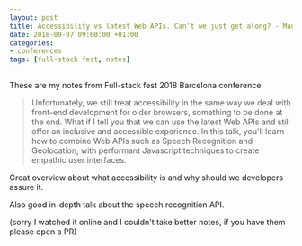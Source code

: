 ```yaml
---
layout: post
title: Accessibility vs latest Web APIs. Can’t we just get along? - Mauricio Palma - Full-stack Fest 2018
date: 2018-09-07 09:00:00 +01:00
categories:
- conferences
tags: [full-stack fest, notes]
---
```


These are my notes from Full-stack fest 2018 Barcelona conference.

> Unfortunately, we still treat accessibility in the same way we deal with front-end development for older browsers, something to be done at the end. What if I tell you that we can use the latest Web APIs and still offer an inclusive and accessible experience.
> In this talk, you'll learn how to combine Web APIs such as Speech Recognition and Geolocation, with performant Javascript techniques to create empathic user interfaces.

Great overview about what accessibility is and why should we developers assure it.

Also good in-depth talk about the speech recognition API.

(sorry I watched it online and I couldn't take better notes, if you have them please open a PR)